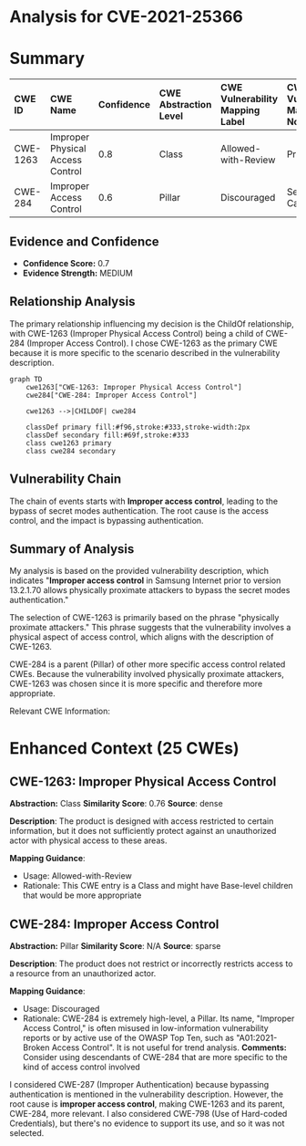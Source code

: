 # Analysis for CVE-2021-25366

# Summary
| CWE ID  | CWE Name                 | Confidence | CWE Abstraction Level | CWE Vulnerability Mapping Label | CWE-Vulnerability Mapping Notes |
| :------- | :----------------------- | :--------- | :-------------------- | :----------------------------- | :----------------------------- |
| CWE-1263 | Improper Physical Access Control | 0.8      | Class               | Allowed-with-Review            | Primary CWE                    |
| CWE-284  | Improper Access Control    | 0.6      | Pillar                | Discouraged                   | Secondary Candidate             |

## Evidence and Confidence

*   **Confidence Score:** 0.7
*   **Evidence Strength:** MEDIUM

## Relationship Analysis
The primary relationship influencing my decision is the ChildOf relationship, with CWE-1263 (Improper Physical Access Control) being a child of CWE-284 (Improper Access Control). I chose CWE-1263 as the primary CWE because it is more specific to the scenario described in the vulnerability description.

```mermaid
graph TD
    cwe1263["CWE-1263: Improper Physical Access Control"]
    cwe284["CWE-284: Improper Access Control"]

    cwe1263 -->|CHILDOF| cwe284

    classDef primary fill:#f96,stroke:#333,stroke-width:2px
    classDef secondary fill:#69f,stroke:#333
    class cwe1263 primary
    class cwe284 secondary
```

## Vulnerability Chain
The chain of events starts with **Improper access control**, leading to the bypass of secret modes authentication. The root cause is the access control, and the impact is bypassing authentication.

## Summary of Analysis
My analysis is based on the provided vulnerability description, which indicates "**Improper access control** in Samsung Internet prior to version 13.2.1.70 allows physically proximate attackers to bypass the secret modes authentication."

The selection of CWE-1263 is primarily based on the phrase "physically proximate attackers." This phrase suggests that the vulnerability involves a physical aspect of access control, which aligns with the description of CWE-1263.

CWE-284 is a parent (Pillar) of other more specific access control related CWEs. Because the vulnerability involved physically proximate attackers, CWE-1263 was chosen since it is more specific and therefore more appropriate.

Relevant CWE Information:

# Enhanced Context (25 CWEs)

## CWE-1263: Improper Physical Access Control
**Abstraction:** Class
**Similarity Score**: 0.76
**Source**: dense

**Description**:
The product is designed with access restricted to certain information, but it does not sufficiently protect against an unauthorized actor with physical access to these areas.

**Mapping Guidance**:
- Usage: Allowed-with-Review
- Rationale: This CWE entry is a Class and might have Base-level children that would be more appropriate

## CWE-284: Improper Access Control
**Abstraction:** Pillar
**Similarity Score**: N/A
**Source**: sparse

**Description**:
The product does not restrict or incorrectly restricts access to a resource from an unauthorized actor.

**Mapping Guidance**:
- Usage: Discouraged
- Rationale: CWE-284 is extremely high-level, a Pillar. Its name, "Improper Access Control," is often misused in low-information vulnerability reports or by active use of the OWASP Top Ten, such as "A01:2021-Broken Access Control". It is not useful for trend analysis.
**Comments:** Consider using descendants of CWE-284 that are more specific to the kind of access control involved

I considered CWE-287 (Improper Authentication) because bypassing authentication is mentioned in the vulnerability description. However, the root cause is **improper access control**, making CWE-1263 and its parent, CWE-284, more relevant. I also considered CWE-798 (Use of Hard-coded Credentials), but there's no evidence to support its use, and so it was not selected.